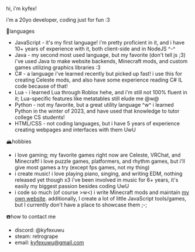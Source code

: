 hi, i'm kyfex!

i'm a 20yo developer, coding just for fun :3

🌸languages
- JavaScript - it's my first language! i'm pretty proficient in it, and i have 10+ years of experience with it, both client-side and in NodeJS ^-^
- Java - my second most used language, but my favorite (don't tell js ;3) i've used Java to make website backends, Minecraft mods, and custom games utilizing graphics libraries :3
- C# - a language i've learned recently but picked up fast! i use this for creating Celeste mods, and also have some experience reading C# IL code because of that!
- Lua - i learned Lua through Roblox hehe, and i'm still not 100% fluent in it; Lua-specific features like metatables still elude me @w@
- Python - not my favorite, but a great utility language ^w^ i learned Python in the winter of 2023, and have used that knowledge to tutor college CS students!
- HTML/CSS - not coding languages, but i have 5 years of experience creating webpages and interfaces with them UwU

🏔️hobbies
- i love gaming; my favorite games right now are Celeste, VRChat, and Minecraft! i love puzzle games, platformers, and rhythm games, but i'll give most games a try (except fps games, not my thing)
- i create music! i love playing piano, singing, and writing EDM, nothing released yet though x3 i've been involved in music for 6+ years, it's easily my biggest passion besides coding UwU
- i code so much (of course >w<) i write Minecraft mods and maintain [my own website](https://kyfexuwu.com). additionally, I create a lot of little JavaScript tools/games, but I currently don't have a place to showcase them ;-;

☎️how to contact me
- discord: @kyfexuwu
- steam: retrogrape
- email: kyfexuwu@gmail.com
